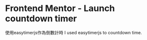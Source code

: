 # Frontend Mentor - Launch countdown timer

使用easytimerjs作為倒數計時
I used easytimerjs to countdown time.

[id]: images/preview.png "Preview"
